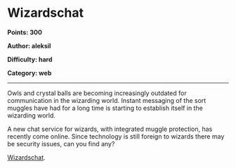 # Wizardschat
**Points: 300**

**Author: aleksil**

**Difficulty: hard**

**Category: web**

---

Owls and crystal balls are becoming increasingly outdated for communication
in the wizarding world. Instant messaging of the sort muggles have had for
a long time is starting to establish itself in the wizarding world.

A new chat service for wizards, with integrated muggle protection, has recently
come online. Since technology is still foreign to wizards there may be security
issues, can you find any?

[Wizardschat](https://wizardschat.tghack.no).
